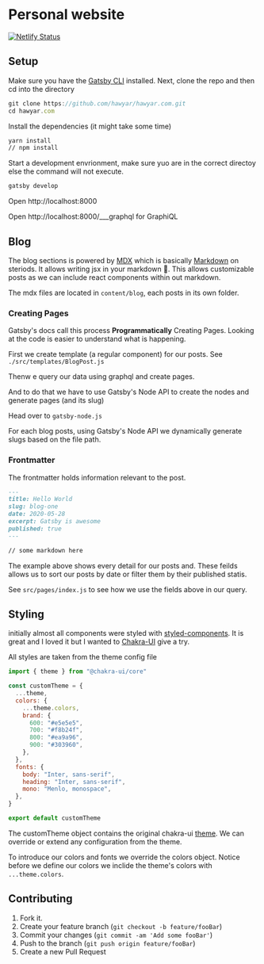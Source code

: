 # Personal website

[![Netlify Status](https://api.netlify.com/api/v1/badges/60f5465d-0a0c-4288-a2a7-a48eb367bd4e/deploy-status)](https://app.netlify.com/sites/gatsby-personal/deploys)

## Setup

Make sure you have the [Gatsby CLI](https://www.gatsbyjs.org/docs/quick-start/#use-the-gatsby-cli) installed. Next, clone the repo and then cd into the directory

```js
git clone https://github.com/hawyar/hawyar.com.git
cd hawyar.com
```

Install the dependencies (it might take some time)

```bash
yarn install
// npm install
```

Start a development envrionment, make sure yuo are in the correct directoy else the command will not execute.

```bash
gatsby develop
```

Open http://localhost:8000

Open http://localhost:8000/___graphql for GraphiQL

## Blog

The blog sections is powered by [MDX](https://mdxjs.com/) which is basically [Markdown](https://daringfireball.net/projects/markdown/syntax) on steriods. It allows writing jsx in your markdown 🤯. This allows customizable posts as we can include react components within out markdown.

The mdx files are located in `content/blog`, each posts in its own folder.

### Creating Pages

Gatsby's docs call this process **Programmatically** Creating Pages. Looking at the code is easier to understand what is happening.

First we create template (a regular component) for our posts. See `./src/templates/BlogPost.js`

Thenw e query our data using graphql and create pages.

And to do that we have to use Gatsby's Node API to create the nodes and generate pages (and its slug)

Head over to `gatsby-node.js`

For each blog posts, using Gatsby's Node API we dynamically generate slugs based on the file path.

### Frontmatter

The frontmatter holds information relevant to the post.

```md
---
title: Hello World
slug: blog-one
date: 2020-05-28
excerpt: Gatsby is awesome
published: true
---

// some markdown here
```

The example above shows every detail for our posts and. These feilds allows us to sort our posts by date or filter them by their published statis.

See `src/pages/index.js` to see how we use the fields above in our query.

## Styling

initially almost all components were styled with [styled-components](https://styled-components.com/). It is great and I loved it but I wanted to [Chakra-UI](https://chakra-ui.com/) give a try.

All styles are taken from the theme config file <br/>

```js
import { theme } from "@chakra-ui/core"

const customTheme = {
  ...theme,
  colors: {
    ...theme.colors,
    brand: {
      600: "#e5e5e5",
      700: "#f8b24f",
      800: "#ea9a96",
      900: "#303960",
    },
  },
  fonts: {
    body: "Inter, sans-serif",
    heading: "Inter, sans-serif",
    mono: "Menlo, monospace",
  },
}

export default customTheme
```

The customTheme object contains the original chakra-ui [theme](https://chakra-ui.com/theme). We can override or extend any configuration from the theme. <br/>

To introduce our colors and fonts we override the colors object. Notice before we define our colors we inclide the theme's colors with `...theme.colors`.

## Contributing

1. Fork it.
2. Create your feature branch (`git checkout -b feature/fooBar`)
3. Commit your changes (`git commit -am 'Add some fooBar'`)
4. Push to the branch (`git push origin feature/fooBar`)
5. Create a new Pull Request
